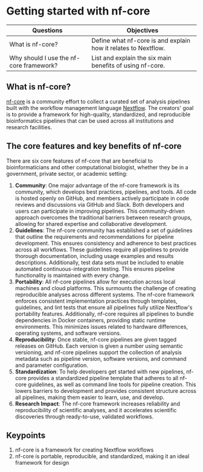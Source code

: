 # Getting started with nf-core
| Questions  | Objectives |
| ------------- | ------------- |
| What is nf-core?  | Define what nf-core is and explain how it relates to Nextflow. |
| Why should I use the nf-core framework? | List and explain the six main benefits of using nf-core. |

## What is nf-core?
[nf-core](https://nf-co.re/) is a community effort to collect a curated set of analysis pipelines built with the workflow management language [Nextflow](https://www.nextflow.io/docs/latest/index.html). The creators' goal is to provide a framework for high-quality, standardized, and reproducible bioinformatics pipelines that can be used across all institutions and research facilities.

## The core features and key benefits of nf-core

There are six core features of nf-core that are beneficial to bioinformaticians and other computational biologist, whether they be in a government, private sector, or academic setting:

1. **Community**: One major advantage of the nf-core framework is its community, which develops best practices, pipelines, and tools. All code is hosted openly on GitHub, and members actively participate in code reviews and discussions via GitHub and Slack. Both developers and users can participate in improving pipelines. This community-driven approach overcomes the traditional barriers between research groups, allowing for shared expertise and collaborative development.
2. **Guidelines**: The nf-core community has established a set of guidelines that outline the requirements and recommendations for pipeline development. This ensures consistency and adherence to best practices across all workflows. These guidelines require all pipelines to provide thorough documentation, including usage examples and results descriptions. Additionally, test data sets must be included to enable automated continuous-integration testing. This ensures pipeline functionality is maintained with every change.
3. **Portability**: All nf-core pipelines allow for execution across local machines and cloud platforms. This surmounts the challenge of creating reproducible analyses across different systems. The nf-core framework enforces consistent implementation practices through templates, guidelines, and lint tests that ensure all pipelines fully utilize Nextflow's portability features. Additionally, nf-core requires all pipelines to bundle dependencies in Docker containers, providing static runtime environments. This minimizes issues related to hardware differences, operating systems, and software versions.
4. **Reproducibility**: Once stable, ​nf-core​ pipelines are given tagged releases on GitHub. Each version is given a number using semantic versioning, and nf-core​ pipelines support the collection of analysis metadata such as pipeline version, software versions, and command and parameter configuration.
5. **Standardization**: To help developers get started with new pipelines, nf-core provides a standardized pipeline template that adheres to all nf-core guidelines, as well as command line tools for pipeline creation. This lowers barriers to development and provides consistent structure across all pipelines, making them easier to learn, use, and develop.
7. **Research Impact**: The nf-core framework increases reliability and reproducibility of scientific analyses, and it accelerates scientific discoveries through ready-to-use, validated workflows.

## Keypoints

1. nf-core is a framework for creating Nextflow workflows
2. nf-core is portable, reproducible, and standardized, making it an ideal framework for design
